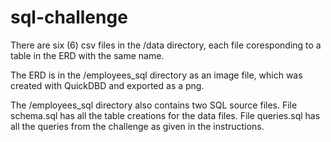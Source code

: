 # sql-challenge

There are six (6) csv files in the /data directory, each file coresponding to a table in the ERD with the same name.

The ERD is in the /employees_sql directory as an image file, which was created with QuickDBD and exported as a png.

The /employees_sql directory also contains two SQL source files.  File schema.sql has all the table creations for the data files.  File queries.sql has all the queries from the challenge as given in the instructions.